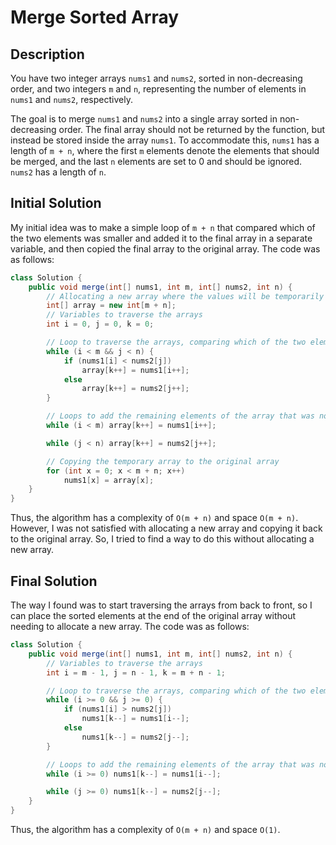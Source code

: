 # Merge Sorted Array

## Description

You have two integer arrays `nums1` and `nums2`, sorted in non-decreasing order, and two integers `m` and `n`, representing the number of elements in `nums1` and `nums2`, respectively.

The goal is to merge `nums1` and `nums2` into a single array sorted in non-decreasing order. The final array should not be returned by the function, but instead be stored inside the array `nums1`. To accommodate this, `nums1` has a length of `m + n`, where the first `m` elements denote the elements that should be merged, and the last `n` elements are set to 0 and should be ignored. `nums2` has a length of `n`.

## Initial Solution

My initial idea was to make a simple loop of `m + n` that compared which of the two elements was smaller and added it to the final array in a separate variable, and then copied the final array to the original array. The code was as follows:

```java
class Solution {
    public void merge(int[] nums1, int m, int[] nums2, int n) {
        // Allocating a new array where the values will be temporarily stored
        int[] array = new int[m + n];
        // Variables to traverse the arrays
        int i = 0, j = 0, k = 0;

        // Loop to traverse the arrays, comparing which of the two elements is smaller
        while (i < m && j < n) {
            if (nums1[i] < nums2[j])
                array[k++] = nums1[i++];
            else
                array[k++] = nums2[j++];
        }

        // Loops to add the remaining elements of the array that was not completely traversed
        while (i < m) array[k++] = nums1[i++];

        while (j < n) array[k++] = nums2[j++];

        // Copying the temporary array to the original array
        for (int x = 0; x < m + n; x++)
            nums1[x] = array[x];
    }
}
```
Thus, the algorithm has a complexity of `O(m + n)` and space `O(m + n)`. However, I was not satisfied with allocating a new array and copying it back to the original array. So, I tried to find a way to do this without allocating a new array.

## Final Solution

The way I found was to start traversing the arrays from back to front, so I can place the sorted elements at the end of the original array without needing to allocate a new array. The code was as follows:

```java
class Solution {
    public void merge(int[] nums1, int m, int[] nums2, int n) {
        // Variables to traverse the arrays
        int i = m - 1, j = n - 1, k = m + n - 1;

        // Loop to traverse the arrays, comparing which of the two elements is larger
        while (i >= 0 && j >= 0) {
            if (nums1[i] > nums2[j])
                nums1[k--] = nums1[i--];
            else
                nums1[k--] = nums2[j--];
        }

        // Loops to add the remaining elements of the array that was not completely traversed
        while (i >= 0) nums1[k--] = nums1[i--];

        while (j >= 0) nums1[k--] = nums2[j--];
    }
}
```
Thus, the algorithm has a complexity of `O(m + n)` and space `O(1)`.